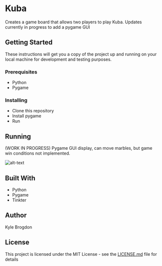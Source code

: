 # Kuba

Creates a game board that allows two players to play Kuba. Updates currently in progress to add a pygame GUI


## Getting Started

These instructions will get you a copy of the project up and running on your local machine for development and testing purposes.

### Prerequisites
- Python
- Pygame

### Installing
- Clone this repository
- Install pygame
- Run

## Running
(WORK IN PROGRESS)
Pygame GUI display, can move marbles, but game win conditions not implemented.

![alt-text](https://i.imgur.com/mhCcUob.png)

## Built With
- Python
- Pygame
- Tinkter

## Author
Kyle Brogdon

## License

This project is licensed under the MIT License - see the [LICENSE.md](LICENSE.md) file for details
